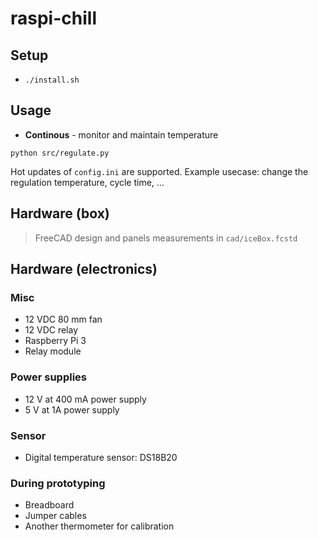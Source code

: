 # raspi-chill

## Setup

- `./install.sh`

## Usage

- **Continous** - monitor and maintain temperature

`python src/regulate.py`

Hot updates of `config.ini` are supported. Example usecase: change the regulation temperature, cycle time, ...

## Hardware (box)

> FreeCAD design and panels measurements in `cad/iceBox.fcstd`

## Hardware (electronics)

### Misc

- 12 VDC 80 mm fan
- 12 VDC relay
- Raspberry Pi 3
- Relay module

### Power supplies

- 12 V at 400 mA power supply
- 5 V at 1A power supply

### Sensor

- Digital temperature sensor: DS18B20

### During prototyping

- Breadboard
- Jumper cables
- Another thermometer for calibration
